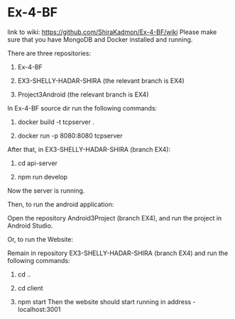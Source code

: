 # Ex-4-BF
link to wiki:
https://github.com/ShiraKadmon/Ex-4-BF/wiki 
Please make sure that you have MongoDB and Docker installed and running.


There are three repositories:

1) Ex-4-BF

2) EX3-SHELLY-HADAR-SHIRA (the relevant branch is EX4)

3) Project3Android (the relevant branch is EX4)


In Ex-4-BF source dir run the following commands:

1) docker build -t tcpserver .

2) docker run -p 8080:8080 tcpserver


After that, in EX3-SHELLY-HADAR-SHIRA (branch EX4):

1) cd api-server

2) npm run develop


Now the server is running.


Then, to run the android application:

Open the repository Android3Project (branch EX4), and run the project in Android Studio.


Or, to run the Website:

Remain in repository EX3-SHELLY-HADAR-SHIRA (branch EX4) and run the following commands:

1) cd ..

2) cd client

3) npm start
Then the website should start running in address - localhost:3001
